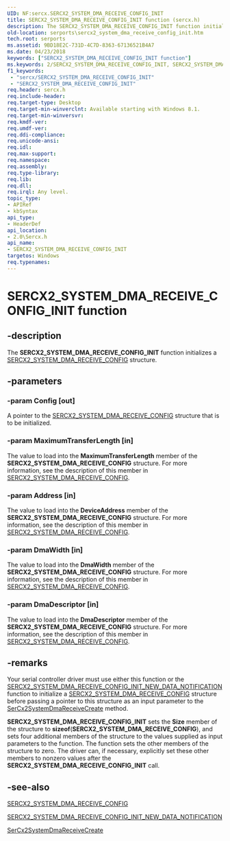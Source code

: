 ```yaml
---
UID: NF:sercx.SERCX2_SYSTEM_DMA_RECEIVE_CONFIG_INIT
title: SERCX2_SYSTEM_DMA_RECEIVE_CONFIG_INIT function (sercx.h)
description: The SERCX2_SYSTEM_DMA_RECEIVE_CONFIG_INIT function initializes a SERCX2_SYSTEM_DMA_RECEIVE_CONFIG structure.
old-location: serports\sercx2_system_dma_receive_config_init.htm
tech.root: serports
ms.assetid: 9BD18E2C-731D-4C7D-8363-67136521B4A7
ms.date: 04/23/2018
keywords: ["SERCX2_SYSTEM_DMA_RECEIVE_CONFIG_INIT function"]
ms.keywords: 2/SERCX2_SYSTEM_DMA_RECEIVE_CONFIG_INIT, SERCX2_SYSTEM_DMA_RECEIVE_CONFIG_INIT, SERCX2_SYSTEM_DMA_RECEIVE_CONFIG_INIT function [Serial Ports], serports.sercx2_system_dma_receive_config_init
f1_keywords:
 - "sercx/SERCX2_SYSTEM_DMA_RECEIVE_CONFIG_INIT"
 - "SERCX2_SYSTEM_DMA_RECEIVE_CONFIG_INIT"
req.header: sercx.h
req.include-header: 
req.target-type: Desktop
req.target-min-winverclnt: Available starting with Windows 8.1.
req.target-min-winversvr: 
req.kmdf-ver: 
req.umdf-ver: 
req.ddi-compliance: 
req.unicode-ansi: 
req.idl: 
req.max-support: 
req.namespace: 
req.assembly: 
req.type-library: 
req.lib: 
req.dll: 
req.irql: Any level.
topic_type:
- APIRef
- kbSyntax
api_type:
- HeaderDef
api_location:
- 2.0\Sercx.h
api_name:
- SERCX2_SYSTEM_DMA_RECEIVE_CONFIG_INIT
targetos: Windows
req.typenames: 
---
```


# SERCX2_SYSTEM_DMA_RECEIVE_CONFIG_INIT function


## -description


The <b>SERCX2_SYSTEM_DMA_RECEIVE_CONFIG_INIT</b> function initializes a <a href="https://docs.microsoft.com/windows-hardware/drivers/ddi/sercx/ns-sercx-_sercx2_system_dma_receive_config">SERCX2_SYSTEM_DMA_RECEIVE_CONFIG</a> structure.


## -parameters




### -param Config [out]

A pointer to the <a href="https://docs.microsoft.com/windows-hardware/drivers/ddi/sercx/ns-sercx-_sercx2_system_dma_receive_config">SERCX2_SYSTEM_DMA_RECEIVE_CONFIG</a> structure that is to be initialized.


### -param MaximumTransferLength [in]

The value to load into the <b>MaximumTransferLength</b> member of the <b>SERCX2_SYSTEM_DMA_RECEIVE_CONFIG</b> structure. For more information, see the description of this member in <a href="https://docs.microsoft.com/windows-hardware/drivers/ddi/sercx/ns-sercx-_sercx2_system_dma_receive_config">SERCX2_SYSTEM_DMA_RECEIVE_CONFIG</a>.


### -param Address [in]

The value to load into the <b>DeviceAddress</b> member of the <b>SERCX2_SYSTEM_DMA_RECEIVE_CONFIG</b> structure. For more information, see the description of this member in <a href="https://docs.microsoft.com/windows-hardware/drivers/ddi/sercx/ns-sercx-_sercx2_system_dma_receive_config">SERCX2_SYSTEM_DMA_RECEIVE_CONFIG</a>.


### -param DmaWidth [in]

The value to load into the <b>DmaWidth</b> member of the <b>SERCX2_SYSTEM_DMA_RECEIVE_CONFIG</b> structure. For more information, see the description of this member in <a href="https://docs.microsoft.com/windows-hardware/drivers/ddi/sercx/ns-sercx-_sercx2_system_dma_receive_config">SERCX2_SYSTEM_DMA_RECEIVE_CONFIG</a>.


### -param DmaDescriptor [in]

The value to load into the <b>DmaDescriptor</b> member of the <b>SERCX2_SYSTEM_DMA_RECEIVE_CONFIG</b> structure. For more information, see the description of this member in <a href="https://docs.microsoft.com/windows-hardware/drivers/ddi/sercx/ns-sercx-_sercx2_system_dma_receive_config">SERCX2_SYSTEM_DMA_RECEIVE_CONFIG</a>.


## -remarks



Your serial controller driver must use either this function or the <a href="https://docs.microsoft.com/windows-hardware/drivers/ddi/sercx/nf-sercx-sercx2_system_dma_receive_config_init_new_data_notification">SERCX2_SYSTEM_DMA_RECEIVE_CONFIG_INIT_NEW_DATA_NOTIFICATION</a> function to initialize a <a href="https://docs.microsoft.com/windows-hardware/drivers/ddi/sercx/ns-sercx-_sercx2_system_dma_receive_config">SERCX2_SYSTEM_DMA_RECEIVE_CONFIG</a> structure before passing a pointer to this structure as an input parameter to the <a href="https://docs.microsoft.com/windows-hardware/drivers/ddi/sercx/nf-sercx-sercx2systemdmareceivecreate">SerCx2SystemDmaReceiveCreate</a> method.

<b>SERCX2_SYSTEM_DMA_RECEIVE_CONFIG_INIT</b> sets the <b>Size</b> member of the structure to <b>sizeof</b>(<b>SERCX2_SYSTEM_DMA_RECEIVE_CONFIG</b>), and sets four additional members of the structure to the values supplied as input parameters to the function. The function sets the other members of the structure to zero. The driver can, if necessary, explicitly set these other members to nonzero values after the <b>SERCX2_SYSTEM_DMA_RECEIVE_CONFIG_INIT</b> call.




## -see-also




<a href="https://docs.microsoft.com/windows-hardware/drivers/ddi/sercx/ns-sercx-_sercx2_system_dma_receive_config">SERCX2_SYSTEM_DMA_RECEIVE_CONFIG</a>



<a href="https://docs.microsoft.com/windows-hardware/drivers/ddi/sercx/nf-sercx-sercx2_system_dma_receive_config_init_new_data_notification">SERCX2_SYSTEM_DMA_RECEIVE_CONFIG_INIT_NEW_DATA_NOTIFICATION</a>



<a href="https://docs.microsoft.com/windows-hardware/drivers/ddi/sercx/nf-sercx-sercx2systemdmareceivecreate">SerCx2SystemDmaReceiveCreate</a>
 

 

